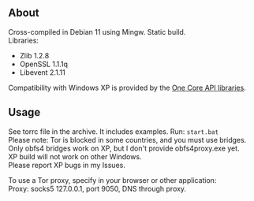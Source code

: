 ## About
Cross-compiled in Debian 11 using Mingw. Static build.  
Libraries:
- Zlib 1.2.8
- OpenSSL 1.1.1q
- Libevent 2.1.11

Compatibility with Windows XP is provided by the [One Core API libraries](https://github.com/Skulltrail192/One-Core-API-Binaries/).

## Usage
See torrc file in the archive. It includes examples. Run: `start.bat`  
Please note: Tor is blocked in some countries, and you must use bridges. Only obfs4 bridges work on XP, but I don't provide obfs4proxy.exe yet.  
XP build will not work on other Windows.  
Please report XP bugs in my Issues.

To use a Tor proxy, specify in your browser or other application:  
Proxy: socks5 127.0.0.1, port 9050, DNS through proxy.
